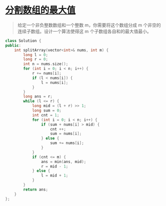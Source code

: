 # [分割数组的最大值](https://leetcode-cn.com/problems/split-array-largest-sum/)
> 给定一个非负整数数组和一个整数 m，你需要将这个数组分成 m 个非空的连续子数组。设计一个算法使得这 m 个子数组各自和的最大值最小。

```cpp
class Solution {
public:
    int splitArray(vector<int>& nums, int m) {
        long l = 0;
        long r = 0;
        int n = nums.size();
        for (int i = 0; i < n; i++) {
            r += nums[i];
            if (l < nums[i]) {
                l = nums[i];
            }
        }
        long ans = r;
        while (l <= r) {
            long mid = (l + r) >> 1;
            long sum = 0;
            int cnt = 1;
            for (int i = 0; i < n; i++) {
                if (sum + nums[i] > mid) {
                    cnt ++;
                    sum = nums[i];
                } else {
                    sum += nums[i];
                }
            }
            if (cnt <= m) {
                ans = min(ans, mid);
                r = mid - 1;
            } else {
                l = mid + 1;
            }
        }
        return ans;
    }
};
```